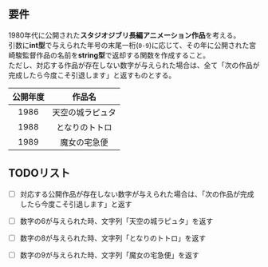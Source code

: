 ## 要件

1980年代に公開された**スタジオジブリ長編アニメーション作品**を考える。  
引数に**int型**で与えられた年号の末尾一桁(`0-9`)に応じて、その年に公開された宮崎駿監督作品の名前を**string型**で返却する関数を作成すること。  
ただし、対応する作品が存在しない数字が与えられた場合は、全て「次の作品が完成したら今度こそ引退します」と返すものとする。  

| 公開年度 | 作品名 |
| :--: | :--: |
| 1986 | 天空の城ラピュタ |
| 1988 | となりのトトロ |
| 1989 | 魔女の宅急便 |

## TODOリスト

- [ ] 対応する公開作品が存在しない数字が与えられた場合は、「次の作品が完成したら今度こそ引退します」と返す

- [ ] 数字の6が与えられた時、文字列「天空の城ラピュタ」を返す
- [ ] 数字の8が与えられた時、文字列「となりのトトロ」を返す
- [ ] 数字の9が与えられた時、文字列「魔女の宅急便」を返す
